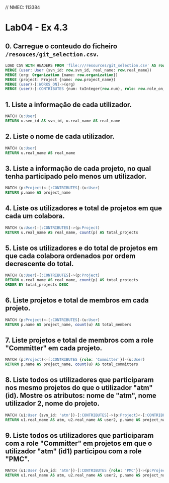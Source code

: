 // NMEC: 113384

# Lab04 - Ex 4.3

## 0. Carregue o conteudo do ficheiro `/resouces/git_selection.csv`.
```sql
LOAD CSV WITH HEADERS FROM 'file:///resources/git_selection.csv' AS row
MERGE (user: User {svn_id: row.svn_id, real_name: row.real_name})
MERGE (org: Organization {name: row.organization})
MERGE (project: Project {name: row.project_name})
MERGE (user)-[:WORKS_ON]->(org)
MERGE (user)-[:CONTRIBUTES {num: toInteger(row.num), role: row.role_on_project}]->(project)
```

## 1. Liste a informação de cada utilizador.
```sql
MATCH (u:User)
RETURN u.svn_id AS svn_id, u.real_name AS real_name
```
    
## 2. Liste o nome de cada utilizador.
```sql
MATCH (u:User)
RETURN u.real_name AS real_name
```

## 3. Liste a informação de cada projeto, no qual tenha participado pelo menos um utilizador.
```sql
MATCH (p:Project)<-[:CONTRIBUTES]-(u:User)
RETURN p.name AS project_name
```

## 4. Liste os utilizadores e total de projetos em que cada um colabora.
```sql
MATCH (u:User)-[:CONTRIBUTES]->(p:Project)
RETURN u.real_name AS real_name, count(p) AS total_projects
```

## 5. Liste os utilizadores e do total de projetos em que cada colabora ordenados por ordem decrescente do total.
```sql
MATCH (u:User)-[:CONTRIBUTES]->(p:Project)
RETURN u.real_name AS real_name, count(p) AS total_projects
ORDER BY total_projects DESC
```

## 6. Liste projetos e total de membros em cada projeto.
```sql
MATCH (p:Project)<-[:CONTRIBUTES]-(u:User)
RETURN p.name AS project_name, count(u) AS total_members
```

## 7. Liste projetos e total de membros com a role "Committer" em cada projeto.
```sql
MATCH (p:Project)<-[:CONTRIBUTES {role: 'Committer'}]-(u:User)
RETURN p.name AS project_name, count(u) AS total_committers
```

## 8. Liste todos os utilizadores que participaram nos mesmo projetos do que o utilizador "atm" (id). Mostre os atributos: nome de "atm", nome utilizador 2, nome do projeto.
```sql
MATCH (u1:User {svn_id: 'atm'})-[:CONTRIBUTES]->(p:Project)<-[:CONTRIBUTES]-(u2:User)
RETURN u1.real_name AS atm, u2.real_name AS user2, p.name AS project_name
```

## 9. Liste todos os utilizadores que participaram com a role "Committer" em projetos em que o utilizador "atm" (id1) participou com a role "PMC".
```sql
MATCH (u1:User {svn_id: 'atm'})-[:CONTRIBUTES {role: 'PMC'}]->(p:Project)<-[:CONTRIBUTES {role: 'Committer'}]-(u2:User)
RETURN u1.real_name AS atm, u2.real_name AS user2, p.name AS project_name
```